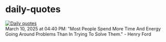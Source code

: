 # daily-quotes
[![Daily quotes](https://github.com/ceepu8/daily-quotes/actions/workflows/daily-quote.yml/badge.svg)](https://github.com/ceepu8/daily-quotes/actions/workflows/daily-quote.yml)<br/>
March 10, 2025 at 04:40 PM: "Most People Spend More Time And Energy Going Around Problems Than In Trying To Solve Them." - Henry Ford
